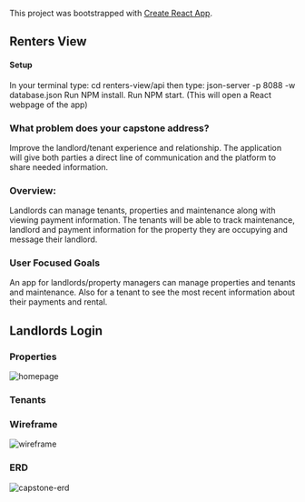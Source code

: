 This project was bootstrapped with [Create React App](https://github.com/facebook/create-react-app).

## Renters View

#### Setup
In your terminal type: cd renters-view/api
then type: json-server -p 8088 -w database.json
Run NPM install.
Run NPM start. (This will open a React webpage of the app)

### What problem does your capstone address?

Improve the landlord/tenant experience and relationship. The application will give both parties a direct line of communication and the platform to share needed information.

### Overview:

Landlords can manage tenants, properties and maintenance along with viewing payment information. The tenants will be able to track maintenance, landlord and payment information for the property they are occupying and message their landlord.

### User Focused Goals

An app for landlords/property managers can manage properties and tenants and maintenance. Also for a tenant to see the most recent information about their payments and rental.

## Landlords Login
### Properties
![homepage](https://user-images.githubusercontent.com/38992646/98566464-c7e69a80-227c-11eb-824d-e196c4965e5a.gif)

### Tenants




### Wireframe

![wireframe](https://user-images.githubusercontent.com/38992646/96260040-72c0ad00-0f8c-11eb-945d-fe4e4ab00e81.PNG)

### ERD

![capstone-erd](https://user-images.githubusercontent.com/38992646/96260006-64729100-0f8c-11eb-9042-9bf84f64574b.PNG)

